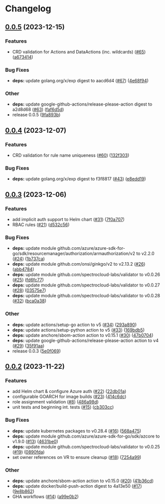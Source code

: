 # Changelog

## [0.0.5](https://github.com/spectrocloud-labs/validator-plugin-azure/compare/v0.0.4...v0.0.5) (2023-12-15)


### Features

* CRD validation for Actions and DataActions (inc. wildcards) ([#65](https://github.com/spectrocloud-labs/validator-plugin-azure/issues/65)) ([a673414](https://github.com/spectrocloud-labs/validator-plugin-azure/commit/a6734142ff4ed601197ff694afccd7376233b0ec))


### Bug Fixes

* **deps:** update golang.org/x/exp digest to aacd6d4 ([#67](https://github.com/spectrocloud-labs/validator-plugin-azure/issues/67)) ([4e68f94](https://github.com/spectrocloud-labs/validator-plugin-azure/commit/4e68f94448c1e76664b774e91f82469e4006fc42))


### Other

* **deps:** update google-github-actions/release-please-action digest to a2d8d68 ([#63](https://github.com/spectrocloud-labs/validator-plugin-azure/issues/63)) ([faf6d5d](https://github.com/spectrocloud-labs/validator-plugin-azure/commit/faf6d5d0dc0f4746b896e23c0d66133297254a30))
* release 0.0.5 ([9fa893b](https://github.com/spectrocloud-labs/validator-plugin-azure/commit/9fa893bb7bc972c18089a8be2fb8f990d0d262fa))

## [0.0.4](https://github.com/spectrocloud-labs/validator-plugin-azure/compare/v0.0.3...v0.0.4) (2023-12-07)


### Features

* CRD validation for rule name uniqueness ([#60](https://github.com/spectrocloud-labs/validator-plugin-azure/issues/60)) ([132f303](https://github.com/spectrocloud-labs/validator-plugin-azure/commit/132f303002a9f5f956305e49ee1be2b46658258c))


### Bug Fixes

* **deps:** update golang.org/x/exp digest to f3f8817 ([#43](https://github.com/spectrocloud-labs/validator-plugin-azure/issues/43)) ([e8edd19](https://github.com/spectrocloud-labs/validator-plugin-azure/commit/e8edd19f2e11bbbaa54355f56762ccb2e66f2e41))

## [0.0.3](https://github.com/spectrocloud-labs/validator-plugin-azure/compare/v0.0.2...v0.0.3) (2023-12-06)


### Features

* add implicit auth support to Helm chart ([#31](https://github.com/spectrocloud-labs/validator-plugin-azure/issues/31)) ([7f0a707](https://github.com/spectrocloud-labs/validator-plugin-azure/commit/7f0a707d7e851813d379450076bedee44fbb5247))
* RBAC rules ([#21](https://github.com/spectrocloud-labs/validator-plugin-azure/issues/21)) ([d532c56](https://github.com/spectrocloud-labs/validator-plugin-azure/commit/d532c560ebe00a0597da00e9fe76449b94064900))


### Bug Fixes

* **deps:** update module github.com/azure/azure-sdk-for-go/sdk/resourcemanager/authorization/armauthorization/v2 to v2.2.0 ([#24](https://github.com/spectrocloud-labs/validator-plugin-azure/issues/24)) ([1b737ca](https://github.com/spectrocloud-labs/validator-plugin-azure/commit/1b737ca14d82fb35165bc5b2a2b284aa0715030c))
* **deps:** update module github.com/onsi/ginkgo/v2 to v2.13.2 ([#26](https://github.com/spectrocloud-labs/validator-plugin-azure/issues/26)) ([abb4784](https://github.com/spectrocloud-labs/validator-plugin-azure/commit/abb478431b7937076bdd1cfc51d2274e831c0e25))
* **deps:** update module github.com/spectrocloud-labs/validator to v0.0.26 ([#25](https://github.com/spectrocloud-labs/validator-plugin-azure/issues/25)) ([fd6fc77](https://github.com/spectrocloud-labs/validator-plugin-azure/commit/fd6fc7701a8b6535c55a9d5e9de4b131df89daf9))
* **deps:** update module github.com/spectrocloud-labs/validator to v0.0.27 ([#28](https://github.com/spectrocloud-labs/validator-plugin-azure/issues/28)) ([03575e7](https://github.com/spectrocloud-labs/validator-plugin-azure/commit/03575e7638aab27d15919ccb510dfa114698cf0c))
* **deps:** update module github.com/spectrocloud-labs/validator to v0.0.28 ([#32](https://github.com/spectrocloud-labs/validator-plugin-azure/issues/32)) ([bca0a38](https://github.com/spectrocloud-labs/validator-plugin-azure/commit/bca0a388b022ee860fdc47546299ffa0105e0b47))


### Other

* **deps:** update actions/setup-go action to v5 ([#34](https://github.com/spectrocloud-labs/validator-plugin-azure/issues/34)) ([293a890](https://github.com/spectrocloud-labs/validator-plugin-azure/commit/293a890c93e47fd23a33c8f2f34b9ace2bba2a3d))
* **deps:** update actions/setup-python action to v5 ([#33](https://github.com/spectrocloud-labs/validator-plugin-azure/issues/33)) ([169bdb5](https://github.com/spectrocloud-labs/validator-plugin-azure/commit/169bdb5997d57f6452667fae7f76672068aedcbd))
* **deps:** update anchore/sbom-action action to v0.15.1 ([#30](https://github.com/spectrocloud-labs/validator-plugin-azure/issues/30)) ([47b0704](https://github.com/spectrocloud-labs/validator-plugin-azure/commit/47b0704f763ee3d6cc62cf78eb654bc3f9ece3ff))
* **deps:** update google-github-actions/release-please-action action to v4 ([#29](https://github.com/spectrocloud-labs/validator-plugin-azure/issues/29)) ([35f91aa](https://github.com/spectrocloud-labs/validator-plugin-azure/commit/35f91aa46e8bde9cd63509fdc7cd9958fde7d2b5))
* release 0.0.3 ([5e0f069](https://github.com/spectrocloud-labs/validator-plugin-azure/commit/5e0f069ce68a2a99963b41b8b0251e4bdb9aebff))

## [0.0.2](https://github.com/spectrocloud-labs/validator-plugin-azure/compare/v0.0.1...v0.0.2) (2023-11-22)


### Features

* add Helm chart & configure Azure auth ([#22](https://github.com/spectrocloud-labs/validator-plugin-azure/issues/22)) ([22db01a](https://github.com/spectrocloud-labs/validator-plugin-azure/commit/22db01a230f09388dbc5a5fe081e2484a98951ca))
* configurable GOARCH for image builds ([#23](https://github.com/spectrocloud-labs/validator-plugin-azure/issues/23)) ([414c6dc](https://github.com/spectrocloud-labs/validator-plugin-azure/commit/414c6dc3df71357bbfac08bfe1a0e4363801498d))
* role assignment validation ([#8](https://github.com/spectrocloud-labs/validator-plugin-azure/issues/8)) ([486a98d](https://github.com/spectrocloud-labs/validator-plugin-azure/commit/486a98dc2fd0191954526f55790711777b5fe5c2))
* unit tests and beginning int. tests ([#15](https://github.com/spectrocloud-labs/validator-plugin-azure/issues/15)) ([cb303cc](https://github.com/spectrocloud-labs/validator-plugin-azure/commit/cb303cca46adfa00984ea87cc4c3fb0150d333c0))


### Bug Fixes

* **deps:** update kubernetes packages to v0.28.4 ([#16](https://github.com/spectrocloud-labs/validator-plugin-azure/issues/16)) ([568a475](https://github.com/spectrocloud-labs/validator-plugin-azure/commit/568a475dacb71b57291af35f2a57cb46b9d28458))
* **deps:** update module github.com/azure/azure-sdk-for-go/sdk/azcore to v1.9.0 ([#13](https://github.com/spectrocloud-labs/validator-plugin-azure/issues/13)) ([4631be0](https://github.com/spectrocloud-labs/validator-plugin-azure/commit/4631be014e137fd62abd469adde51a10cede23ed))
* **deps:** update module github.com/spectrocloud-labs/validator to v0.0.25 ([#19](https://github.com/spectrocloud-labs/validator-plugin-azure/issues/19)) ([0890fda](https://github.com/spectrocloud-labs/validator-plugin-azure/commit/0890fda90e71a16dc770dd2a1cc1de54ea1a4a9d))
* set owner references on VR to ensure cleanup ([#18](https://github.com/spectrocloud-labs/validator-plugin-azure/issues/18)) ([7254a99](https://github.com/spectrocloud-labs/validator-plugin-azure/commit/7254a9907c27663e245eb3719f80b8f8ba544974))


### Other

* **deps:** update anchore/sbom-action action to v0.15.0 ([#20](https://github.com/spectrocloud-labs/validator-plugin-azure/issues/20)) ([41b36cd](https://github.com/spectrocloud-labs/validator-plugin-azure/commit/41b36cd0c80244f68fa6a4c16175dd0ff9a38ae5))
* **deps:** update docker/build-push-action digest to 4a13e50 ([#17](https://github.com/spectrocloud-labs/validator-plugin-azure/issues/17)) ([9e8b862](https://github.com/spectrocloud-labs/validator-plugin-azure/commit/9e8b86214d25c7191bc0e27be131bb8d359caf92))
* GHA workflows ([#14](https://github.com/spectrocloud-labs/validator-plugin-azure/issues/14)) ([a99e0b2](https://github.com/spectrocloud-labs/validator-plugin-azure/commit/a99e0b2e05cb991f36124e5b1bdbbafc727af605))
